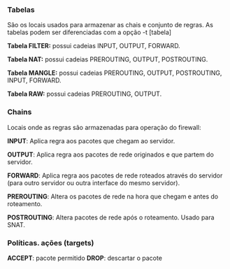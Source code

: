 ### Tabelas
São os locais usados para armazenar as chais e conjunto de regras. As tabelas podem ser diferenciadas com a opção -t [tabela]

**Tabela FILTER:** possui cadeias INPUT, OUTPUT, FORWARD.

**Tabela NAT:** possui cadeias PREROUTING, OUTPUT, POSTROUTING.

**Tabela MANGLE:** possui cadeias PREROUTING, OUTPUT, POSTROUTING, INPUT, FORWARD.

**Tabela RAW:** possui cadeias PREROUTING, OUTPUT.

### Chains
Locais onde as regras são armazenadas para operação do firewall:

**INPUT**: Aplica regra aos pacotes que chegam ao servidor.

**OUTPUT**: Aplica regra aos pacotes de rede originados e que partem do servidor.

**FORWARD**: Aplica regra aos pacotes de rede roteados através do servidor (para outro servidor ou outra interface do mesmo servidor).

**PREROUTING**: Altera os pacotes de rede na hora que chegam e antes do roteamento.

**POSTROUTING**: Altera pacotes de rede após o roteamento. Usado para SNAT.

### Políticas. ações (targets)

**ACCEPT**: pacote permitido
**DROP**: descartar o pacote
